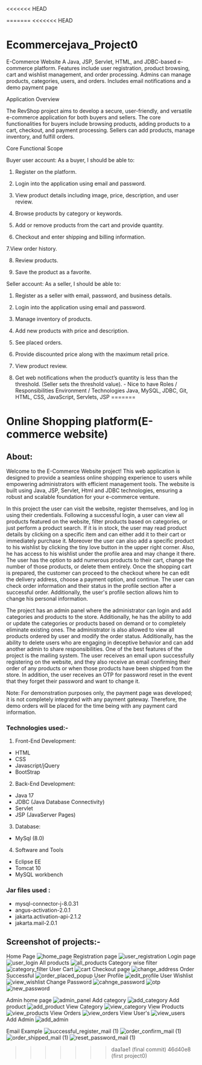 <<<<<<< HEAD

=======
<<<<<<< HEAD
# Ecommercejava_Project0
E-Commerce Website A Java, JSP, Servlet, HTML, and JDBC-based e-commerce platform. Features include user registration, product browsing, cart and wishlist management, and order processing. Admins can manage products, categories, users, and orders. Includes email notifications and a demo payment page


Application Overview

The RevShop project aims to develop a secure, user-friendly, and versatile e-commerce application for both buyers and sellers. The core functionalities for buyers include browsing products, adding products to a cart, checkout, and payment processing. Sellers can add products, manage inventory, and fulfill orders. 

Core Functional Scope

 

Buyer user account: As a buyer, I should be able to: 

1. Register on the platform.

2. Login into the application using email and password.

3. View product details including image, price, description, and user review.

4. Browse products by category or keywords.

5. Add or remove products from the cart and provide quantity.

6. Checkout and enter shipping and billing information.

7.View order history.

8. Review products.

9. Save the product as a favorite.

Seller account: As a seller, I should be able to: 

1. Register as a seller with email, password, and business details.

2. Login into the application using email and password.

3. Manage inventory of products.

4. Add new products with price and description.

5. See placed orders.

6. Provide discounted price along with the maximum retail price.

7. View product review.

8. Get web notifications when the product’s quantity is less than the threshold. (Seller sets the threshold value). - Nice to have
Roles / Responsibilities
Environment / Technologies
Java, MySQL, JDBC, Git, HTML, CSS, JavaScript, Servlets, JSP
=======
# Online Shopping platform(E-commerce website)
## About:
Welcome to the E-Commerce Website project! This web application is designed to provide a seamless online shopping experience to users while empowering administrators with efficient management tools. The website is built using Java, JSP, Servlet, Html and JDBC technologies, ensuring a robust and scalable foundation for your e-commerce venture.
  
In this project the user can visit the website, register themselves, and log in using their credentials. Following a successful login, a user can view all products featured on the website, filter products based on categories, or just perform a product search. If it is in stock, the user may read product details by clicking on a specific item and can either add it to their cart or immediately purchase it. Moreover the user can also add a specific product to his wishlist by clicking the tiny love button in the upper right corner. Also, he has access to his wishlist under the profile area and may change it there. The user has the option to add numerous products to their cart, change the number of those products, or delete them entirely. Once the shopping cart is prepared, the customer can proceed to the checkout where he can edit the delivery address, choose a payment option, and continue. The user can check order information and their status in the profile section after a successful order. Additionally, the user's profile section allows him to change his personal information.

The project has an admin panel where the administrator can login and add categories and products to the store. Additionally, he has the ability to add or update the categories or products based on demand or to completely eliminate existing ones. The administrator is also allowed to view all products ordered by user and modify the order status. Additionally, has the ability to delete users who are engaging in deceptive behavior and can add another admin to share responsibilities.
One of the best features of the project is the mailing system. The user receives an email upon successfully registering on the website, and they also receive an email confirming their order of any products or when those products have been shipped from the store. In addition, the user receives an OTP for password reset in the event that they forget their password and want to change it.

Note: For demonstration purposes only, the payment page was developed; it is not completely integrated with any payment gateway. Therefore, the demo orders will be placed for the time being with any payment card information.

### Technologies used:-
1. Front-End Development:
- HTML
- CSS
- Javascript/jQuery
- BootStrap

2. Back-End Development:
- Java 17
-	JDBC (Java Database Connectivity)
-	Servlet
-	JSP (JavaServer Pages)

3. Database:
- MySql (8.0)

4. Software and Tools
- Eclipse EE
- Tomcat 10
- MySQL workbench

###  Jar files used :
- mysql-connector-j-8.0.31
- angus-activation-2.0.1
- jakarta.activation-api-2.1.2
- jakarta.mail-2.0.1

## Screenshot of projects:-
Home Page
![home_page](https://github.com/bhagatanirudh/JSP-Servlet_Projects/assets/87819222/9f5fe55b-d3da-4cfa-9b4e-ac79f80dea45)
Registration page
![user_registration](https://github.com/bhagatanirudh/JSP-Servlet_Projects/assets/87819222/74a9cee7-b090-4289-b20a-5952cc2f37b5)
Login page
![user_login](https://github.com/bhagatanirudh/JSP-Servlet_Projects/assets/87819222/13025a16-c196-4f83-95da-855644108dea)
All products
![all_products](https://github.com/bhagatanirudh/JSP-Servlet_Projects/assets/87819222/d91fd265-c5b9-4c70-826a-603f8d525553)
Category wise filter
![category_filter](https://github.com/bhagatanirudh/JSP-Servlet_Projects/assets/87819222/507acfb9-12c4-4200-890b-e79171f6e0d2)
User Cart
![cart](https://github.com/bhagatanirudh/JSP-Servlet_Projects/assets/87819222/8dfb823c-a307-4837-9c4a-092391cf40a3)
Checkout page
![change_address](https://github.com/bhagatanirudh/JSP-Servlet_Projects/assets/87819222/555a21c1-d850-4d3d-87e2-a98c04077eea)
Order Successful
![order_placed_popup](https://github.com/bhagatanirudh/JSP-Servlet_Projects/assets/87819222/ec4dc90f-2ed5-4c50-bd95-28c12d80591b)
User Profile
![edit_profile](https://github.com/bhagatanirudh/JSP-Servlet_Projects/assets/87819222/c25d1813-3efd-4aba-a607-f1b19865e29d)
User Wishlist
![view_wishlist](https://github.com/bhagatanirudh/JSP-Servlet_Projects/assets/87819222/9d9d0911-7a34-486c-8e79-07d6aed0a39d)
Change Password
![cahnge_password](https://github.com/bhagatanirudh/JSP-Servlet_Projects/assets/87819222/6646f05b-9b66-4645-9ea4-4253a2dffc11)
![otp](https://github.com/bhagatanirudh/JSP-Servlet_Projects/assets/87819222/e8514564-1e32-470c-bac7-6bd5154ce21c)
![new_password](https://github.com/bhagatanirudh/JSP-Servlet_Projects/assets/87819222/41224c8d-06bb-4680-8c21-75b879678cd4)

Admin home page
![admin_panel](https://github.com/bhagatanirudh/JSP-Servlet_Projects/assets/87819222/5aec17c2-b906-420e-bffa-a7ba1fb7a491)
Add category
![add_category](https://github.com/bhagatanirudh/JSP-Servlet_Projects/assets/87819222/54a621dc-2bd5-4c41-89ab-e467c05f510c)
Add product
![add_product](https://github.com/bhagatanirudh/JSP-Servlet_Projects/assets/87819222/cdef67ca-e5d0-4582-a309-400c86134af6)
View Category
![view_category](https://github.com/bhagatanirudh/JSP-Servlet_Projects/assets/87819222/c6d0baa4-3559-4ac7-87ee-cdbd66fed4b0)
View Products
![view_products](https://github.com/bhagatanirudh/JSP-Servlet_Projects/assets/87819222/2934c4b4-cb3b-4233-a710-8d820a2b211e)
View Orders
![view_orders](https://github.com/bhagatanirudh/JSP-Servlet_Projects/assets/87819222/b9d6ee0f-d0b7-4e9d-b5d6-f76dd67bab25)
View User's
![view_users](https://github.com/bhagatanirudh/JSP-Servlet_Projects/assets/87819222/9003ee4f-88db-4cc1-a339-95041c0155d8)
Add Admin
![add_admin](https://github.com/bhagatanirudh/JSP-Servlet_Projects/assets/87819222/014b7630-4641-4a1d-967d-752b5cbc4bb6)

Email Example
![successful_register_mail (1)](https://github.com/bhagatanirudh/JSP-Servlet_Projects/assets/87819222/b415d82f-fed8-4f59-a9a0-ce9760c1baec)
![order_confirm_mail (1)](https://github.com/bhagatanirudh/JSP-Servlet_Projects/assets/87819222/e6ab034c-6633-4a6b-9e09-177f4c328134)
![order_shipped_mail (1)](https://github.com/bhagatanirudh/JSP-Servlet_Projects/assets/87819222/8733b6ea-431a-4dbf-86f8-edd749a6a2ec)
![reset_password_mail (1)](https://github.com/bhagatanirudh/JSP-Servlet_Projects/assets/87819222/7a6511ff-7fb2-46a0-9296-e3614289028f)


















>>>>>>> daa1ae1 (final commit)
>>>>>>> 46d40e8 (first project0)
